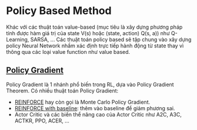# Policy Based Method
Khác với các thuật toán value-based (mục tiêu là xây dựng phương pháp tính được hàm giá trị của state V(s) hoặc (state, action) Q(s, a)) như Q-Learning, SARSA, ... Các thuật toán policy based sẽ tập chung vào xây dựng policy Neural Network nhầm xác định trực tiếp hành động từ state thay vì thông qua các loại value function như value based.

## [Policy Gradient](Policy_Gradient)
Policy Gradient là 1 nhánh phổ biến trong RL, dựa vào Policy Gradient Theorem. Có nhiều thuật toán Policy Gradient:
- [REINFORCE](Policy_Gradient\REINFORCE) hay còn gọi là Monte Carlo Policy Gradient.
- [REINFORCE with baseline](Policy_Gradient\REINFORCE_with_baseline): thêm vào baseline để giảm phương sai.
- Actor Critic và các biến thể nâng cao của Actor Critic như A2C, A3C, ACTKR, PPO, ACER, ...
